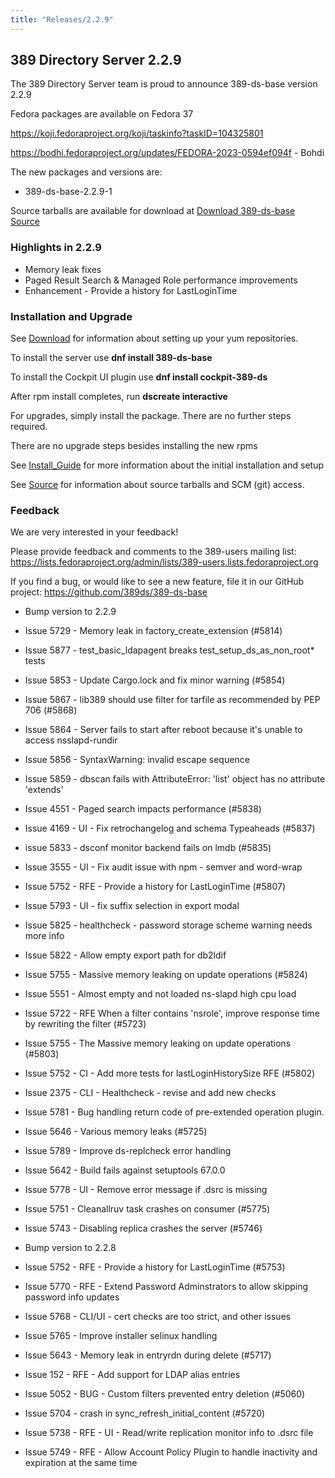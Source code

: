 ```yaml
---
title: "Releases/2.2.9"
---
```


389 Directory Server 2.2.9
-----------------------------

The 389 Directory Server team is proud to announce 389-ds-base version 2.2.9

Fedora packages are available on Fedora 37

<https://koji.fedoraproject.org/koji/taskinfo?taskID=104325801>

<https://bodhi.fedoraproject.org/updates/FEDORA-2023-0594ef094f> - Bohdi


The new packages and versions are:

- 389-ds-base-2.2.9-1

Source tarballs are available for download at [Download 389-ds-base Source](https://github.com/389ds/389-ds-base/archive/389-ds-base-2.2.9.tar.gz)

### Highlights in 2.2.9

- Memory leak fixes
- Paged Result Search & Managed Role performance improvements
- Enhancement - Provide a history for LastLoginTime

### Installation and Upgrade 

See [Download](../download.html) for information about setting up your yum repositories.

To install the server use **dnf install 389-ds-base**

To install the Cockpit UI plugin use **dnf install cockpit-389-ds**

After rpm install completes, run **dscreate interactive**

For upgrades, simply install the package.  There are no further steps required.

There are no upgrade steps besides installing the new rpms 

See [Install\_Guide](../howto/howto-install-389.html) for more information about the initial installation and setup

See [Source](../development/source.html) for information about source tarballs and SCM (git) access.

### Feedback

We are very interested in your feedback!

Please provide feedback and comments to the 389-users mailing list: <https://lists.fedoraproject.org/admin/lists/389-users.lists.fedoraproject.org>

If you find a bug, or would like to see a new feature, file it in our GitHub project: <https://github.com/389ds/389-ds-base>
- Bump version to 2.2.9
- Issue 5729 - Memory leak in factory_create_extension (#5814)
- Issue 5877 - test_basic_ldapagent breaks test_setup_ds_as_non_root* tests
- Issue 5853 - Update Cargo.lock and fix minor warning (#5854)
- Issue 5867 - lib389 should use filter for tarfile as recommended by PEP 706 (#5868)
- Issue 5864 - Server fails to start after reboot because it's unable to access nsslapd-rundir
- Issue 5856 - SyntaxWarning: invalid escape sequence
- Issue 5859 - dbscan fails with AttributeError: 'list' object has no attribute 'extends'
- Issue 4551 - Paged search impacts performance (#5838)
- Issue 4169 - UI - Fix retrochangelog and schema Typeaheads (#5837)
- issue 5833 - dsconf monitor backend fails on lmdb (#5835)
- Issue 3555 - UI - Fix audit issue with npm - semver and word-wrap
- Issue 5752 - RFE - Provide a history for LastLoginTime (#5807)
- Issue 5793 - UI - fix suffix selection in export modal
- Issue 5825 - healthcheck - password storage scheme warning needs more info
- Issue 5822 - Allow empty export path for db2ldif
- Issue 5755 - Massive memory leaking on update operations (#5824)
- Issue 5551 - Almost empty and not loaded ns-slapd high cpu load
- Issue 5722 - RFE When a filter contains 'nsrole', improve response time by rewriting the filter (#5723)
- Issue 5755 - The Massive memory leaking on update operations (#5803)
- Issue 5752 - CI - Add more tests for lastLoginHistorySize RFE (#5802)
- Issue 2375 - CLI - Healthcheck - revise and add new checks
- Issue 5781 - Bug handling return code of pre-extended operation plugin.
- Issue 5646 - Various memory leaks (#5725)
- Issue 5789 - Improve ds-replcheck error handling
- Issue 5642 - Build fails against setuptools 67.0.0
- Issue 5778 - UI - Remove error message if .dsrc is missing
- Issue 5751 - Cleanallruv task crashes on consumer (#5775)
- Issue 5743 - Disabling replica crashes the server (#5746)

- Bump version to 2.2.8
- Issue 5752 - RFE - Provide a history for LastLoginTime (#5753)
- Issue 5770 - RFE - Extend Password Adminstrators to allow skipping password info updates
- Issue 5768 - CLI/UI - cert checks are too strict, and other issues
- Issue 5765 - Improve installer selinux handling
- Issue 5643 - Memory leak in entryrdn during delete (#5717)
- Issue 152  - RFE - Add support for LDAP alias entries
- Issue 5052 - BUG - Custom filters prevented entry deletion (#5060)
- Issue 5704 - crash in sync_refresh_initial_content (#5720)
- Issue 5738 - RFE - UI - Read/write replication monitor info to .dsrc file
- Issue 5749 - RFE - Allow Account Policy Plugin to handle inactivity and expiration at the same time

